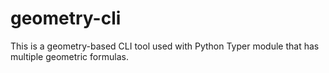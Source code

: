 # geometry-cli
This is a geometry-based CLI tool used with Python Typer module that has multiple geometric formulas.
